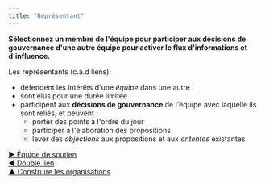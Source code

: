 ```yaml
---
title: "Représentant"
---
```



**Sélectionnez un membre de l'équipe pour participer aux décisions de gouvernance d'une autre équipe pour activer le flux d'informations et d'influence.**

Les représentants (c.à.d liens):

- défendent les intérêts d'une <dfn data-info="Équipe: Un groupe de personnes qui collaborent vers une intention commune (ou un objectif). Généralement, une équipe fait partie d&apos;une organisation, ou est formée pour la collaboration entre plusieurs organisations.">équipe</dfn> dans une autre
- sont élus pour une durée limitée
- participent aux **décisions de gouvernance** de l'équipe avec laquelle ils sont reliés, et peuvent : 
    - porter des points à l'ordre du jour
    - participer à l'élaboration des propositions
    - lever des <dfn data-info="Objection: Un argument démontrant (ou révélant) comment une entente ou une activité (proposée) peut entraîner des conséquences imprévues, ou qu&apos;il y a des moyens intéressants d&apos;améliorer cette entente.">objections</dfn> aux propositions et aux <dfn data-info="Entente: Une ligne directrice, un processus ou protocole établi de le but de guider le flux de valeur.">ententes</dfn> existantes

[&#9654; Équipe de soutien](helping-team.html)<br/>[&#9664; Double lien](double-linking.html)<br/>[&#9650; Construire les organisations](building-organizations.html)

